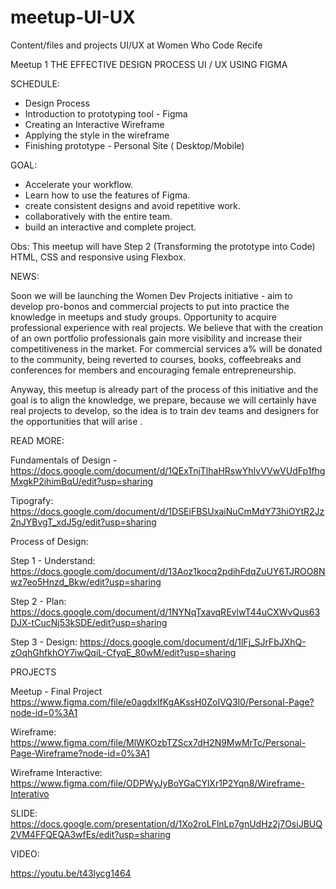 # meetup-UI-UX
Content/files and projects UI/UX at Women Who Code Recife

Meetup 1
THE EFFECTIVE DESIGN PROCESS UI / UX USING FIGMA

SCHEDULE:
<ul>
  <li>Design Process</li>
  <li>Introduction to prototyping tool - Figma</li>
  <li>Creating an Interactive Wireframe</li>
  <li>Applying the style in the wireframe</li>
  <li>Finishing prototype - Personal Site ( Desktop/Mobile)</li>
</ul>
  

GOAL:
<ul>
  <li>Accelerate your workflow.</li>
  <li>Learn how to use the features of Figma.</li>
  <li>create consistent designs and avoid repetitive work.</li>
  <li>collaboratively with the entire team.</li>
  <li>build an interactive and complete project.</li>
</ul>  

Obs: This meetup will have Step 2 (Transforming the prototype into Code) HTML, CSS and responsive using Flexbox.

NEWS:

Soon we will be launching the Women Dev Projects initiative - aim to develop pro-bonos and commercial projects to put into practice the knowledge in meetups and study groups. Opportunity to acquire professional experience with real projects. We believe that with the creation of an own portfolio professionals gain more visibility and increase their competitiveness in the market. For commercial services a% will be donated to the community, being reverted to courses, books, coffeebreaks and conferences for members and encouraging female entrepreneurship.

Anyway, this meetup is already part of the process of this initiative and the goal is to align the knowledge, we prepare, because we will certainly have real projects to develop, so the idea is to train dev teams and designers for the opportunities that will arise .

READ MORE:

Fundamentals of Design - 
https://docs.google.com/document/d/1QExTnjTlhaHRswYhIvVVwVUdFp1fhgMxgkP2ihimBqU/edit?usp=sharing

Tipografy: 
https://docs.google.com/document/d/1DSEiFBSUxaiNuCmMdY73hiOYtR2Jz2nJYBvgT_xdJ5g/edit?usp=sharing

Process of Design:

Step 1 - Understand:
https://docs.google.com/document/d/13Aoz1kocq2pdihFdqZuUY6TJROO8Nwz7eo5Hnzd_Bkw/edit?usp=sharing

Step 2 - Plan:
https://docs.google.com/document/d/1NYNqTxavqREvlwT44uCXWvQus63DJX-tCucNj53kSDE/edit?usp=sharing

Step 3 - Design:
https://docs.google.com/document/d/1lFj_SJrFbJXhQ-zOqhGhfkhOY7iwQqiL-CfyqE_80wM/edit?usp=sharing

PROJECTS

Meetup - Final Project
https://www.figma.com/file/e0agdxIfKgAKssH0ZoIVQ3l0/Personal-Page?node-id=0%3A1

Wireframe:
https://www.figma.com/file/MlWKOzbTZScx7dH2N9MwMrTc/Personal-Page-Wireframe?node-id=0%3A1

Wireframe Interactive:
https://www.figma.com/file/ODPWyJyBoYGaCYlXr1P2Yqn8/Wireframe-Interativo

SLIDE:
https://docs.google.com/presentation/d/1Xo2roLFlnLp7gnUdHz2j7OsiJBUQ2VM4FFQEQA3wfEs/edit?usp=sharing

VIDEO:

https://youtu.be/t43lycg1464


  
